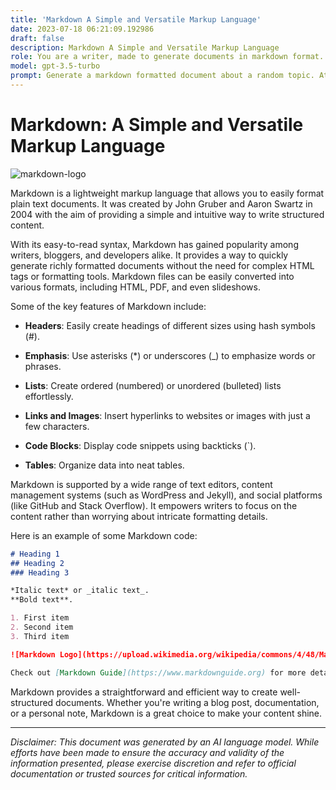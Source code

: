 ```yaml
---
title: 'Markdown A Simple and Versatile Markup Language'
date: 2023-07-18 06:21:09.192986
draft: false
description: Markdown A Simple and Versatile Markup Language
role: You are a writer, made to generate documents in markdown format. It is very important that all of the documents you generate are in valid markdown format.
model: gpt-3.5-turbo
prompt: Generate a markdown formatted document about a random topic. At the bottom, include a disclaimer explaining that the document was generated by you. The first line of the document should be the title. Make sure that the entire document is in proper markdown format, using a mix of various tags to make the document visually appealing.
---
```


# Markdown: A Simple and Versatile Markup Language

![markdown-logo](https://upload.wikimedia.org/wikipedia/commons/4/48/Markdown-mark.svg)

Markdown is a lightweight markup language that allows you to easily format plain text documents. It was created by John Gruber and Aaron Swartz in 2004 with the aim of providing a simple and intuitive way to write structured content.

With its easy-to-read syntax, Markdown has gained popularity among writers, bloggers, and developers alike. It provides a way to quickly generate richly formatted documents without the need for complex HTML tags or formatting tools. Markdown files can be easily converted into various formats, including HTML, PDF, and even slideshows.

Some of the key features of Markdown include:

- **Headers**: Easily create headings of different sizes using hash symbols (#).

- **Emphasis**: Use asterisks (*) or underscores (_) to emphasize words or phrases.

- **Lists**: Create ordered (numbered) or unordered (bulleted) lists effortlessly.

- **Links and Images**: Insert hyperlinks to websites or images with just a few characters.

- **Code Blocks**: Display code snippets using backticks (\`).

- **Tables**: Organize data into neat tables.

Markdown is supported by a wide range of text editors, content management systems (such as WordPress and Jekyll), and social platforms (like GitHub and Stack Overflow). It empowers writers to focus on the content rather than worrying about intricate formatting details.

Here is an example of some Markdown code:

```markdown
# Heading 1
## Heading 2
### Heading 3

*Italic text* or _italic text_.
**Bold text**.

1. First item
2. Second item
3. Third item

![Markdown Logo](https://upload.wikimedia.org/wikipedia/commons/4/48/Markdown-mark.svg)

Check out [Markdown Guide](https://www.markdownguide.org) for more detailed information.

```

Markdown provides a straightforward and efficient way to create well-structured documents. Whether you're writing a blog post, documentation, or a personal note, Markdown is a great choice to make your content shine.

---

*Disclaimer: This document was generated by an AI language model. While efforts have been made to ensure the accuracy and validity of the information presented, please exercise discretion and refer to official documentation or trusted sources for critical information.*